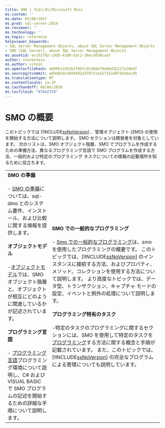 ```yaml
---
title: SMO | のはじめにMicrosoft Docs
ms.custom: ''
ms.date: 03/06/2017
ms.prod: sql-server-2014
ms.reviewer: ''
ms.technology: ''
ms.topic: reference
helpviewer_keywords:
- SQL Server Management Objects, about SQL Server Management Objects
- SMO [SQL Server], about SQL Server Management Objects
ms.assetid: ecc62702-c0d5-4180-b3c2-16ec5030caa7
author: stevestein
ms.author: sstein
ms.openlocfilehash: 4d90911932b5f9bfc91368e70e66d2b227a3964f
ms.sourcegitcommit: ad4d92dce894592a259721a1571b1d8736abacdb
ms.translationtype: MT
ms.contentlocale: ja-JP
ms.lasthandoff: 08/04/2020
ms.locfileid: "87642729"
---
```

# <a name="getting-started-in-smo"></a>SMO の概要
  このトピックでは [!INCLUDE[ssNoVersion](../../includes/ssnoversion-md.md)] 、管理オブジェクト (SMO) の使用を開始する方法について説明します。 SMO セクションは開発者を対象としています。 次のリストは、SMO オブジェクト階層、SMO でプログラムを作成するための準備方法、異なるプログラミング言語で SMO プログラムを作成する方法、一般的および特定のプログラミング タスクについての情報の記載場所を知るために役立ちます。  
  
|||  
|-|-|  
|**SMO の準備**<br /><br /> -   [SMO の準備](../../database-engine/dev-guide/preparing-to-use-smo.md)については、sql-dmo とのシステム要件、インストール、および比較に関する情報を提供します。<br /><br /> **オブジェクトモデル**<br /><br /> -[オブジェクトモデル](smo-object-model.md)では、SMO オブジェクト階層と、オブジェクトが相互にどのように関連しているかが記述されています。<br /><br /> **プログラミング言語**<br /><br /> -   [プログラミング言語](smo-programming-languages.md)プログラミング環境について説明し、C# および VISUAL BASIC で SMO プログラムの記述を開始するための詳細な手順について説明します。|**SMO での一般的なプログラミング**<br /><br /> -   [Smo での一般的なプログラミング](create-program/creating-smo-programs.md)は、smo を使用したプログラミングの概要です。 このトピックでは、[!INCLUDE[ssNoVersion](../../includes/ssnoversion-md.md)] のインスタンスに接続する方法、およびプロパティ、メソッド、コレクションを使用する方法について説明します。 より高度なトピックでは、データ型、トランザクション、キャプチャ モードの設定、イベントと例外の処理について説明します。<br /><br /> **プログラミング特有のタスク**<br /><br /> -特定のタスクのプログラミングに関するセクションには、SMO を使用して特定のタスクを[プログラミング](tasks/programming-specific-tasks.md)する方法に関する概念と手順が記載されています。 また、このトピックでは、[!INCLUDE[ssNoVersion](../../includes/ssnoversion-md.md)] の完全なプログラムによる管理についても説明しています。|  
  
  
